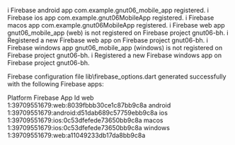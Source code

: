 i Firebase android app com.example.gnut06_mobile_app registered.
i Firebase ios app com.example.gnut06MobileApp registered.
i Firebase macos app com.example.gnut06MobileApp registered.
i Firebase web app gnut06_mobile_app (web) is not registered on Firebase project gnut06-bh.
i Registered a new Firebase web app on Firebase project gnut06-bh.
i Firebase windows app gnut06_mobile_app (windows) is not registered on Firebase project gnut06-bh.
i Registered a new Firebase windows app on Firebase project gnut06-bh.

Firebase configuration file lib\firebase_options.dart generated successfully with the following Firebase apps:

Platform  Firebase App Id
web       1:39709551679:web:8039fbbb30ce1c87bb9c8a
android   1:39709551679:android:d51dab689c57759ebb9c8a
ios       1:39709551679:ios:0c53dfefede73650bb9c8a
macos     1:39709551679:ios:0c53dfefede73650bb9c8a
windows   1:39709551679:web:a11049233db17da8bb9c8a